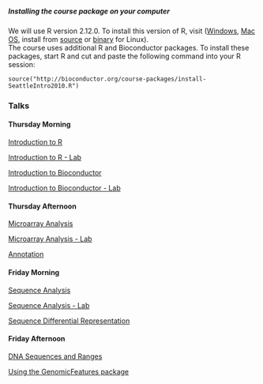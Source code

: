 ##### Installing the course package on your computer

We will use R version 2.12.0. To install this version of R, visit (<a
href="http://cran.fhcrc.org/bin/windows/base/">Windows</a>, <a
href="http://cran.fhcrc.org/bin/macosx/">Mac OS</a>, install from <a
href="http://cran.fhcrc.org/sources.html">source</a> 
or <a href="http://cran.fhcrc.org/bin/linux/">binary</a> for Linux).  
The course uses additional R and Bioconductor packages. To
install these packages, start R and cut and paste the following
command into your R session:

	source("http://bioconductor.org/course-packages/install-SeattleIntro2010.R")


### Talks

#### Thursday Morning

[Introduction to R](IntroToR_Slides.pdf)

[Introduction to R - Lab](IntroToR_Lab.pdf)

[Introduction to Bioconductor](Bioconductor-Introduction.pdf)

[Introduction to Bioconductor - Lab](Bioconductor-Introduction-lab.pdf)

#### Thursday Afternoon

[Microarray Analysis](MicroarrayAnalysis.pdf)

[Microarray Analysis - Lab](MicroarrayAnalysis-lab.pdf)

[Annotation](Annotation.pdf)

#### Friday Morning

[Sequence Analysis](SequenceAnalysis.pdf)

[Sequence Analysis - Lab](SequenceAnalysis-lab.pdf)

[Sequence Differential Representation](Differential-Representation-Workflow.pdf)

#### Friday Afternoon

[DNA Sequences and Ranges](DNAStringsAndRanges.pdf)

[Using the GenomicFeatures package](GenomicFeatures.pdf)



